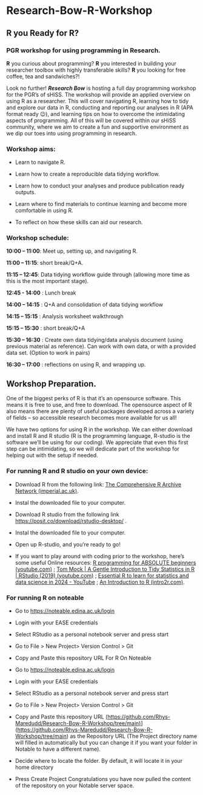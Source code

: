 # Research-Bow-R-Workshop

## R you Ready for R?  

### PGR workshop for using programming in Research. 

**R** you curious about programming? **R** you interested in building your researcher toolbox with highly transferable skills? **R** you looking for free coffee, tea and sandwiches?!   

Look no further! _**Research Bow**_ is hosting a full day programming workshop for the PGR’s of sHiSS. The workshop will provide an applied overview on using R as a researcher. This will cover navigating R, learning how to tidy and explore our data in R, conducting and reporting our analyses in R (APA format ready 😉), and learning tips on how to overcome the intimidating aspects of programming. All of this will be covered within our sHiSS community, where we aim to create a fun and supportive environment as we dip our toes into using programming in research.  

### Workshop aims: 

- Learn to navigate R. 

- Learn how to create a reproducible data tidying workflow. 

- Learn how to conduct your analyses and produce publication ready outputs. 

- Learn where to find materials to continue learning and become more comfortable in using R. 

- To reflect on how these skills can aid our research. 

### Workshop schedule: 

**10:00 – 11:00**: Meet up, setting up, and navigating R. 

**11:00 – 11:15**: short break/Q+A. 

**11:15 – 12:45**: Data tidying workflow guide through (allowing more time as this is the most important stage). 

**12:45 - 14:00** : Lunch break 

**14:00 – 14:15** : Q+A and consolidation of data tidying workflow 

**14:15 – 15:15** : Analysis worksheet walkthrough 

**15:15 – 15:30** : short break/Q+A 

**15:30 – 16:30** : Create own data tidying/data analysis document (using previous material as reference). Can work with own data, or with a provided data set. (Option to work in pairs) 

**16:30 – 17:00** : reflections on using R, and wrapping up. 

## Workshop Preparation. 

One of the biggest perks of R is that it’s an opensource software. This means it is free to use, and free to download. The opensource aspect of R also means there are plenty of useful packages developed across a variety of fields – so accessible research becomes more available for us all! 

We have two options for using R in the workshop. We can either download and install R and R studio (R is the programming language, R-studio is the software we’ll be using for our coding). We appreciate that even this first step can be intimidating, so we will dedicate part of the workshop for helping out with the setup if needed. 

 
### For running R and R studio on your own device: 

- Download R from the following link: [The Comprehensive R Archive Network (imperial.ac.uk)](https://cran.ma.imperial.ac.uk/).  

- Instal the downloaded file to your computer. 

- Download R studio from the following link https://posit.co/download/rstudio-desktop/ . 

- Instal the downloaded file to your computer.  

- Open up R-studio, and you’re ready to go! 

- If you want to play around with coding prior to the workshop, here’s some useful Online resources: [R programming for ABSOLUTE beginners (youtube.com)](https://www.youtube.com/watch?v=QJCt9GNCD1M) ; [Tom Mock | A Gentle Introduction to Tidy Statistics in R | RStudio (2019) (youtube.com)](https://www.youtube.com/watch?v=wfMAaXWHGog) ; [Essential R to learn for statistics and data science in 2024 - YouTube](https://www.youtube.com/watch?v=QJCt9GNCD1M) ; [An Introduction to R (intro2r.com)](https://intro2r.com/index.html).  

### For running R on noteable 

- Go to https://noteable.edina.ac.uk/login 

- Login with your EASE credentials 

- Select RStudio as a personal notebook server and press start 

- Go to File > New Project> Version Control > Git 

- Copy and Paste this repository URL For R On Noteable 

- Go to https://noteable.edina.ac.uk/login 

- Login with your EASE credentials 

- Select RStudio as a personal notebook server and press start 

- Go to File > New Project> Version Control > Git 

- Copy and Paste this repository URL [(https://github.com/Rhys-Maredudd/Research-Bow-R-Workshop/tree/main)](https://github.com/Rhys-Maredudd/Research-Bow-R-Workshop/tree/main)](https://github.com/Rhys-Maredudd/Research-Bow-R-Workshop/tree/main) as the Repository URL (The Project directory name will filled in automatically but you can change it if you want your folder in Notable to have a different name). 

- Decide where to locate the folder. By default, it will locate it in your home directory 

- Press Create Project Congratulations you have now pulled the content of the repository on your Notable server space.  

